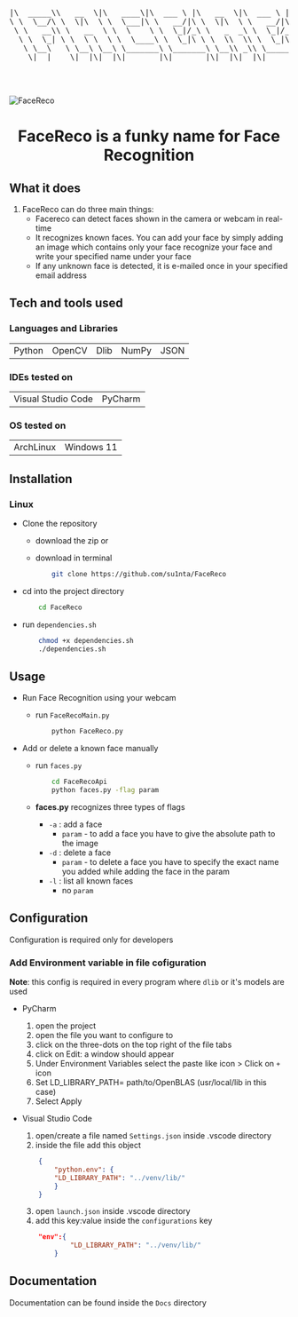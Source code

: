 
<pre align="center">
|\  _____\\   __  \|\   ____\|\  ___ \ |\   __  \|\  ___ \ |\   ____\|\   __  \    
\ \  \__/\ \  \|\  \ \  \___|\ \   __/|\ \  \|\  \ \   __/|\ \  \___|\ \  \|\  \   
 \ \   __\\ \   __  \ \  \    \ \  \_|/_\ \   _  _\ \  \_|/_\ \  \    \ \  \\\  \  
  \ \  \_| \ \  \ \  \ \  \____\ \  \_|\ \ \  \\  \\ \  \_|\ \ \  \____\ \  \\\  \ 
   \ \__\   \ \__\ \__\ \_______\ \_______\ \__\\ _\\ \_______\ \_______\ \_______\
    \|__|    \|__|\|__|\|_______|\|_______|\|__|\|__|\|_______|\|_______|\|_______|
</pre>

<br/>
<br/>

![FaceReco](https://socialify.git.ci/su1nta/FaceReco/image?description=1&font=Jost&forks=1&issues=1&language=1&name=1&pattern=Formal%20Invitation&pulls=1&stargazers=1&theme=Auto)

<h1 align="center">FaceReco is a funky name for Face Recognition</h1>

<h2>What it does</h2>

1. FaceReco can do three main things:
    - Facereco can detect faces shown in the camera or webcam in real-time
    - It recognizes known faces. You can add your face by simply adding an image which contains only your face recognize your face and write your specified name under your face
    - If any unknown face is detected, it is e-mailed once in your specified email address

<h2>Tech and tools used</h2>

<h3>Languages and Libraries</h3>
<center>

|  |  |  |  |  |
| ------- | ------- | ------- | ------- | ------- |
| Python | OpenCV | Dlib | NumPy | JSON |

</center>
<h3>IDEs tested on</h3>
<center>

|       |       |
| ----- | ----- |
| Visual Studio Code | PyCharm |

</center>
<h3>OS tested on</h3>
<center>

|       |       |
| ----- | ----- |
|  ArchLinux | Windows 11 |
</center>

<h2>Installation</h2>

<h3>Linux</h3>

- Clone the repository
  - download the zip or
  - download in terminal

    ```bash
        git clone https://github.com/su1nta/FaceReco
    ```

- cd into the project directory

    ```bash
        cd FaceReco
    ```

- run `dependencies.sh`

    ```bash
        chmod +x dependencies.sh
        ./dependencies.sh
    ```

<h2>Usage</h2>

- Run Face Recognition using your webcam
  - run `FaceRecoMain.py`

    ```bash
        python FaceReco.py
    ```

- Add or delete a known face manually
  - run `faces.py`

    ```bash
        cd FaceRecoApi
        python faces.py -flag param
    ```

  - **faces.py** recognizes three types of flags
    - `-a` : add a face
      - `param` - to add a face you have to give the absolute path to the image
    - `-d` : delete a face
      - `param` - to delete a face you have to specify the exact name you added while adding the face in the param
    - `-l` : list all known faces
      - no `param`

<h2>Configuration</h2>

Configuration is required only for developers

<h3>Add Environment variable in file cofiguration</h3>

**Note**: this config is required in every program where `dlib` or it's models are used

- PyCharm
  1. open the project
  2. open the file you want to configure to
  3. click on the three-dots on the top right of the file tabs
  4. click on Edit: a window should appear
  5. Under Environment Variables select the paste like icon > Click on `+` icon
  6. Set LD_LIBRARY_PATH= path/to/OpenBLAS (usr/local/lib in this case)
  7. Select Apply

- Visual Studio Code
  1. open/create a file named `Settings.json` inside .vscode directory
  2. inside the file add this object

    ```json
        {
            "python.env": {
            "LD_LIBRARY_PATH": "../venv/lib/"
            }
        }
    ```

  3. open `launch.json` inside .vscode directory
  4. add this key:value inside the `configurations` key

    ```json
        "env":{
                "LD_LIBRARY_PATH": "../venv/lib/"
            }
    ```
    
<h2>Documentation</h2>

Documentation can be found inside the `Docs` directory
